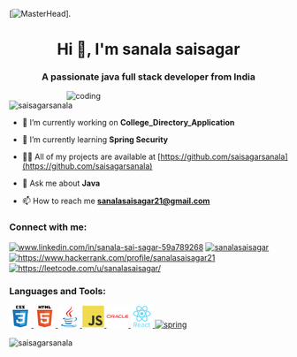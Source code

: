 [![MasterHead](https://1.bp.blogspot.com/-744WynwL.SMw/XbBpCXGBFHI/AAAAAAAAMt4/u0a1bpLskYgrwGb11hSu2SDj_Mig8SXJQCLcBGAsYHQ/s1600/2000_600px.gif)].
<h1 align="center">Hi 👋, I'm sanala saisagar</h1>
<h3 align="center">A passionate java full stack developer from India</h3>
<img  align = "right" alt = "coding" width = "400" src="https://th.bing.com/th/id/OIG2.E6N0MiCowh_9Hxr2zHvQ?pid=ImgGn"

<p align="left"> <img src="https://komarev.com/ghpvc/?username=saisagarsanala&label=Profile%20views&color=0e75b6&style=flat" alt="saisagarsanala" /> </p>

- 🔭 I’m currently working on **College_Directory_Application**

- 🌱 I’m currently learning **Spring Security**

- 👨‍💻 All of my projects are available at [https://github.com/saisagarsanala](https://github.com/saisagarsanala)

- 💬 Ask me about **Java**

- 📫 How to reach me **sanalasaisagar21@gmail.com**

<h3 align="left">Connect with me:</h3>
<p align="left">
<a href="https://linkedin.com/in/www.linkedin.com/in/sanala-sai-sagar-59a789268" target="blank"><img align="center" src="https://raw.githubusercontent.com/rahuldkjain/github-profile-readme-generator/master/src/images/icons/Social/linked-in-alt.svg" alt="www.linkedin.com/in/sanala-sai-sagar-59a789268" height="30" width="40" /></a>
<a href="https://instagram.com/sanalasaisagar" target="blank"><img align="center" src="https://raw.githubusercontent.com/rahuldkjain/github-profile-readme-generator/master/src/images/icons/Social/instagram.svg" alt="sanalasaisagar" height="30" width="40" /></a>
<a href="https://www.hackerrank.com/https://www.hackerrank.com/profile/sanalasaisagar21" target="blank"><img align="center" src="https://raw.githubusercontent.com/rahuldkjain/github-profile-readme-generator/master/src/images/icons/Social/hackerrank.svg" alt="https://www.hackerrank.com/profile/sanalasaisagar21" height="30" width="40" /></a>
<a href="https://www.leetcode.com/https://leetcode.com/u/sanalasaisagar/" target="blank"><img align="center" src="https://raw.githubusercontent.com/rahuldkjain/github-profile-readme-generator/master/src/images/icons/Social/leet-code.svg" alt="https://leetcode.com/u/sanalasaisagar/" height="30" width="40" /></a>
</p>

<h3 align="left">Languages and Tools:</h3>
<p align="left"> <a href="https://www.w3schools.com/css/" target="_blank" rel="noreferrer"> <img src="https://raw.githubusercontent.com/devicons/devicon/master/icons/css3/css3-original-wordmark.svg" alt="css3" width="40" height="40"/> </a> <a href="https://www.w3.org/html/" target="_blank" rel="noreferrer"> <img src="https://raw.githubusercontent.com/devicons/devicon/master/icons/html5/html5-original-wordmark.svg" alt="html5" width="40" height="40"/> </a> <a href="https://www.java.com" target="_blank" rel="noreferrer"> <img src="https://raw.githubusercontent.com/devicons/devicon/master/icons/java/java-original.svg" alt="java" width="40" height="40"/> </a> <a href="https://developer.mozilla.org/en-US/docs/Web/JavaScript" target="_blank" rel="noreferrer"> <img src="https://raw.githubusercontent.com/devicons/devicon/master/icons/javascript/javascript-original.svg" alt="javascript" width="40" height="40"/> </a> <a href="https://www.oracle.com/" target="_blank" rel="noreferrer"> <img src="https://raw.githubusercontent.com/devicons/devicon/master/icons/oracle/oracle-original.svg" alt="oracle" width="40" height="40"/> </a> <a href="https://reactjs.org/" target="_blank" rel="noreferrer"> <img src="https://raw.githubusercontent.com/devicons/devicon/master/icons/react/react-original-wordmark.svg" alt="react" width="40" height="40"/> </a> <a href="https://spring.io/" target="_blank" rel="noreferrer"> <img src="https://www.vectorlogo.zone/logos/springio/springio-icon.svg" alt="spring" width="40" height="40"/> </a> </p>

<p><img align="center" src="https://github-readme-stats.vercel.app/api/top-langs?username=saisagarsanala&show_icons=true&locale=en&layout=compact" alt="saisagarsanala" /></p>
